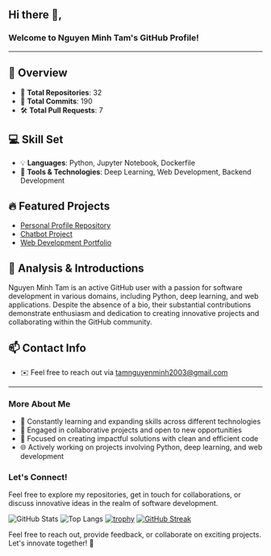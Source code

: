 ## Hi there 👋,

### Welcome to Nguyen Minh Tam's GitHub Profile!

---

## 🧐 Overview
- 🌟 **Total Repositories**: 32
- 🚀 **Total Commits**: 190
- 🛠️ **Total Pull Requests**: 7

## 💻 Skill Set
- 💡 **Languages**: Python, Jupyter Notebook, Dockerfile
- 🔧 **Tools & Technologies**: Deep Learning, Web Development, Backend Development

## 🔥 Featured Projects
- [Personal Profile Repository](https://github.com/Tam02112003/profile)
- [Chatbot Project]([https://github.com/Tam02112003/chatbot](https://github.com/Tam02112003/Chatbot_Hybrid-Retrieval))
- [Web Development Portfolio]([https://github.com/Tam02112003/portfolio](https://tam02112003.github.io/NguyenMinhTam-Website/))

## 🚀 Analysis & Introductions
Nguyen Minh Tam is an active GitHub user with a passion for software development in various domains, including Python, deep learning, and web applications. Despite the absence of a bio, their substantial contributions demonstrate enthusiasm and dedication to creating innovative projects and collaborating within the GitHub community.

## 📫 Contact Info
- ✉️ Feel free to reach out via tamnguyenminh2003@gmail.com

---

### More About Me
- 🌱 Constantly learning and expanding skills across different technologies
- 🌟 Engaged in collaborative projects and open to new opportunities
- 🚀 Focused on creating impactful solutions with clean and efficient code
- 🌐 Actively working on projects involving Python, deep learning, and web development

### Let's Connect!
Feel free to explore my repositories, get in touch for collaborations, or discuss innovative ideas in the realm of software development.

![GitHub Stats](https://github-readme-stats.vercel.app/api?username=Tam02112003)
![Top Langs](https://github-readme-stats.vercel.app/api/top-langs/?username=Tam02112003)
[![trophy](https://github-profile-trophy.vercel.app/?username=Tam02112003)](https://github.com/Tam02112003)
[![GitHub Streak](https://streak-stats.demolab.com/?user=Tam02112003)](https://git.io/streak-stats)

Feel free to reach out, provide feedback, or collaborate on exciting projects. Let's innovate together! 🚀
